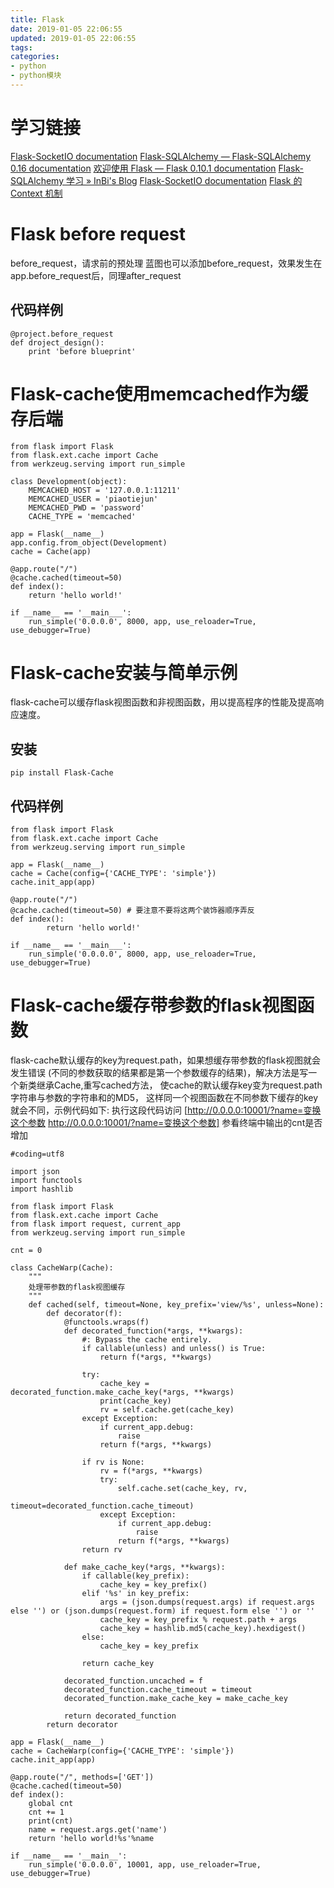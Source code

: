 ```yaml
---
title: Flask
date: 2019-01-05 22:06:55
updated: 2019-01-05 22:06:55
tags:
categories:
- python
- python模块
---
```


# 学习链接
[Flask-SocketIO documentation](http://flask-socketio.readthedocs.org/en/latest/)
[Flask-SQLAlchemy — Flask-SQLAlchemy 0.16 documentation](http://docs.jinkan.org/docs/flask-sqlalchemy/index.html)
[欢迎使用 Flask — Flask 0.10.1 documentation](http://www.pythondoc.com/flask/)
[Flask-SQLAlchemy 学习 » InBi's Blog](http://www.itwhy.org/%E6%95%B0%E6%8D%AE%E5%BA%93/flask-sqlalchemy-%E5%AD%A6%E4%B9%A0.html)
[Flask-SocketIO documentation](http://flask-socketio.readthedocs.org/en/latest/)
[Flask 的 Context 机制](https://blog.tonyseek.com/post/the-context-mechanism-of-flask/)

# Flask before request
before_request，请求前的预处理
蓝图也可以添加before_request，效果发生在app.before_request后，同理after_request
## 代码样例
~~~
@project.before_request
def droject_design():
    print 'before blueprint'
~~~

# Flask-cache使用memcached作为缓存后端
~~~
from flask import Flask
from flask.ext.cache import Cache
from werkzeug.serving import run_simple

class Development(object):
    MEMCACHED_HOST = '127.0.0.1:11211'
    MEMCACHED_USER = 'piaotiejun'
    MEMCACHED_PWD = 'password'
    CACHE_TYPE = 'memcached'

app = Flask(__name__)
app.config.from_object(Development)
cache = Cache(app)

@app.route("/")
@cache.cached(timeout=50)
def index():
    return 'hello world!'

if __name__ == '__main___':
    run_simple('0.0.0.0', 8000, app, use_reloader=True, use_debugger=True)
~~~

# Flask-cache安装与简单示例
flask-cache可以缓存flask视图函数和非视图函数，用以提高程序的性能及提高响应速度。
## 安装
~~~
pip install Flask-Cache
~~~

## 代码样例
~~~
from flask import Flask
from flask.ext.cache import Cache
from werkzeug.serving import run_simple

app = Flask(__name__)
cache = Cache(config={'CACHE_TYPE': 'simple'})
cache.init_app(app)

@app.route("/")
@cache.cached(timeout=50) # 要注意不要将这两个装饰器顺序弄反
def index():
        return 'hello world!'

if __name__ == '__main___':
    run_simple('0.0.0.0', 8000, app, use_reloader=True, use_debugger=True)
~~~

# Flask-cache缓存带参数的flask视图函数
flask-cache默认缓存的key为request.path，如果想缓存带参数的flask视图就会发生错误
(不同的参数获取的结果都是第一个参数缓存的结果)，解决方法是写一个新类继承Cache,重写cached方法，
使cache的默认缓存key变为request.path字符串与参数的字符串和的MD5，
这样同一个视图函数在不同参数下缓存的key就会不同，示例代码如下:
执行这段代码访问 [http://0.0.0.0:10001/?name=变换这个参数 http://0.0.0.0:10001/?name=变换这个参数] 参看终端中输出的cnt是否增加
~~~
#coding=utf8

import json
import functools
import hashlib

from flask import Flask
from flask.ext.cache import Cache
from flask import request, current_app
from werkzeug.serving import run_simple

cnt = 0

class CacheWarp(Cache):
    """
    处理带参数的flask视图缓存
    """
    def cached(self, timeout=None, key_prefix='view/%s', unless=None):
        def decorator(f):
            @functools.wraps(f)
            def decorated_function(*args, **kwargs):
                #: Bypass the cache entirely.
                if callable(unless) and unless() is True:
                    return f(*args, **kwargs)

                try:
                    cache_key = decorated_function.make_cache_key(*args, **kwargs)
                    print(cache_key)
                    rv = self.cache.get(cache_key)
                except Exception:
                    if current_app.debug:
                        raise
                    return f(*args, **kwargs)

                if rv is None:
                    rv = f(*args, **kwargs)
                    try:
                        self.cache.set(cache_key, rv, 
                                   timeout=decorated_function.cache_timeout)
                    except Exception:
                        if current_app.debug:
                            raise
                        return f(*args, **kwargs)
                return rv

            def make_cache_key(*args, **kwargs):
                if callable(key_prefix):
                    cache_key = key_prefix()
                elif '%s' in key_prefix:
                    args = (json.dumps(request.args) if request.args else '') or (json.dumps(request.form) if request.form else '') or ''
                    cache_key = key_prefix % request.path + args
                    cache_key = hashlib.md5(cache_key).hexdigest()
                else:
                    cache_key = key_prefix

                return cache_key

            decorated_function.uncached = f
            decorated_function.cache_timeout = timeout
            decorated_function.make_cache_key = make_cache_key

            return decorated_function
        return decorator

app = Flask(__name__)
cache = CacheWarp(config={'CACHE_TYPE': 'simple'})
cache.init_app(app)

@app.route("/", methods=['GET'])
@cache.cached(timeout=50)
def index():
    global cnt
    cnt += 1
    print(cnt)
    name = request.args.get('name')
    return 'hello world!%s'%name

if __name__ == '__main__':
    run_simple('0.0.0.0', 10001, app, use_reloader=True, use_debugger=True)
~~~